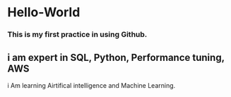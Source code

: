 # Hello-World

<h3>This is my first practice in using Github.</h3>

<H2>i am expert in SQL, Python, Performance tuning, AWS </H2>

i Am learning  Airtifical intelligence and Machine Learning.  
